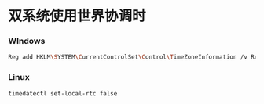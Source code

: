 # 双系统使用世界协调时

### WIndows
```bash
Reg add HKLM\SYSTEM\CurrentControlSet\Control\TimeZoneInformation /v RealTimeIsUniversal /t REG_DWORD /d 1
```

### Linux
```bash
timedatectl set-local-rtc false
```
